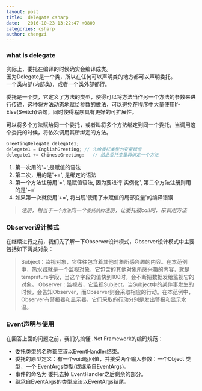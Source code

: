 ```yaml
---
layout: post
title:  delegate csharp
date:   2016-10-23 13:22:47 +0800
categories: csharp
author: chengzi
---
```


### what is delegate
实际上，委托在编译的时候确实会编译成类。  
因为Delegate是一个类，所以在任何可以声明类的地方都可以声明委托。  
一个类内部(内部类)，或者一个类外部都行。

委托是一个类，它定义了方法的类型，使得可以将方法当作另一个方法的参数来进行传递，这种将方法动态地赋给参数的做法，可以避免在程序中大量使用If-Else(Switch)语句，同时使得程序具有更好的可扩展性。

可以将多个方法赋给同一个委托，或者叫将多个方法绑定到同一个委托，当调用这个委托的时候，将依次调用其所绑定的方法。

``` csharp
GreetingDelegate delegate1;
delegate1 = EnglishGreeting; // 先给委托类型的变量赋值
delegate1 += ChineseGreeting;   // 给此委托变量再绑定一个方法
```
1. 第一次用的'=',是赋值的语法
2. 第二次，用的是'+=', 是绑定的语法
3. 第一个方法注册用'=', 是赋值语法, 因为要进行'实例化', 第二个方法注册则用的是'+='
4. 如果第一次就使用'+=', 将出现'使用了未赋值的局部变量'的编译错误

> *注册，相当于`一个方法`向一个`委托机构`注册，让委托被call时，来调用方法*

### Observer设计模式
在继续进行之前，我们先了解一下Observer设计模式，Observer设计模式中主要包括如下两类对象：

> Subject：监视对象，它往往包含着其他对象所感兴趣的内容。在本范例中，热水器就是一个监视对象，它包含的其他对象所感兴趣的内容，就是temprature字段，当这个字段的值快到100时，会不断把数据发给监视它的对象。
> Observer：监视者，它监视Subject，当Subject中的某件事发生的时候，会告知Observer，而Observer则会采取相应的行动。在本范例中，Observer有警报器和显示器，它们采取的行动分别是发出警报和显示水温。

### Event声明与使用
在回答上面的问题之前，我们先搞懂 .Net Framework的编码规范：
- 委托类型的名称都应该以EventHandler结束。
- 委托的原型定义：有一个void返回值，并接受两个输入参数：一个Object 类型，一个 EventArgs类型(或继承自EventArgs)。
- 事件的命名为 委托去掉 EventHandler之后剩余的部分。
- 继承自EventArgs的类型应该以EventArgs结尾。

